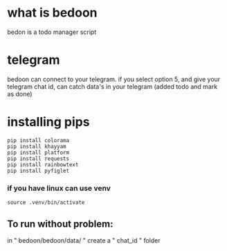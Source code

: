 # what is bedoon
bedon is a todo manager script

# telegram
bedoon can connect to your telegram.
if you select option 5, and give your telegram chat id, can catch data's in your telegram (added todo and mark as done)

# installing pips
```
pip install colorama
pip install khayyam
pip install platform
pip install requests
pip install rainbowtext
pip install pyfiglet
```
### if you have linux can use venv

```
source .venv/bin/activate
```

## To run without problem:

in " bedoon/bedoon/data/ " create a " chat_id " folder
